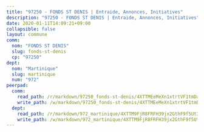 ```yaml
---
title: "97250 - FONDS ST DENIS | Entraide, Annonces, Initiatives"
description: "97250 - FONDS ST DENIS | Entraide, Annonces, Initiatives"
date: 2020-01-11T14:09:21+09:00
collapsible: false
layout: commune
comm:
  nom: "FONDS ST DENIS"
  slug: fonds-st-denis
  cp: "97250"
dept:
  nom: "Martinique"
  slug: martinique
  num: "972"
peerpad:
  comm:
    read_path: /r/markdown/97250_fonds-st-denis/4XTTMEeMeXn1xtrtVF1tmDai6VGF2XC8wQW4HHnzrA48oBbY8
    write_path: /w/markdown/97250_fonds-st-denis/4XTTMEeMeXn1xtrtVF1tmDai6VGF2XC8wQW4HHnzrA48oBbY8-K3TgULsqNDGWjZFgHtJDDVpVMvJoMq4DPwJF1js45A2sEgQHve5JVTDXEKqeQroQcJuJFFjiEBdenTPtv1R4xnD412X9fKDXn1tVLe6j4N5qnt3tew9Rr8TEwcrjhdHB4QWir3v4
  dept:
    read_path: /r/markdown/972_martinique/4XTTM9FjR8FRFH39jx2GthF9f5Ut3jiyTsdjpE2SrJvqmXdjo
    write_path: /w/markdown/972_martinique/4XTTM9FjR8FRFH39jx2GthF9f5Ut3jiyTsdjpE2SrJvqmXdjo-K3TgUeaxrptm9NswN2JSgXE3aKS9HKQgEZZxfKsdUeDs9w3MK5eeUTz8x8PBEEF3j1uCcfT9q4aM46ZnJH1PtFEse18Xf51n2ioUCkkCxop5a751j1HQ3bKXvk9CsEq3Wcvzm9gm
---
```


